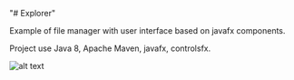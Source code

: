 "# Explorer" 

Example of file manager with user interface based on javafx components.

Project use Java 8, Apache Maven, javafx, controlsfx.

![alt text](https://raw.githubusercontent.com/0xFaulty/Explorer/master/others/review.png)
